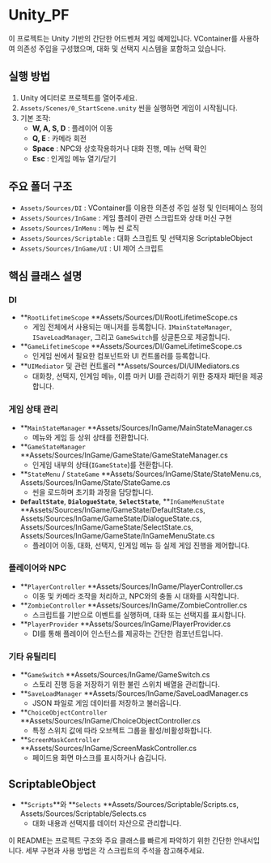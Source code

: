 # Unity_PF

이 프로젝트는 Unity 기반의 간단한 어드벤처 게임 예제입니다. VContainer를 사용하여 의존성 주입을 구성했으며, 대화 및 선택지 시스템을 포함하고 있습니다.

## 실행 방법

1. Unity 에디터로 프로젝트를 열어주세요.
2. `Assets/Scenes/0_StartScene.unity` 씬을 실행하면 게임이 시작됩니다.
3. 기본 조작:
   - **W, A, S, D** : 플레이어 이동
   - **Q, E** : 카메라 회전
   - **Space** : NPC와 상호작용하거나 대화 진행, 메뉴 선택 확인
   - **Esc** : 인게임 메뉴 열기/닫기

## 주요 폴더 구조
- `Assets/Sources/DI` : VContainer를 이용한 의존성 주입 설정 및 인터페이스 정의
- `Assets/Sources/InGame` : 게임 플레이 관련 스크립트와 상태 머신 구현
- `Assets/Sources/InMenu` : 메뉴 씬 로직
- `Assets/Sources/Scriptable` : 대화 스크립트 및 선택지용 ScriptableObject
- `Assets/Sources/InGame/UI` : UI 제어 스크립트

## 핵심 클래스 설명

### DI
- **`RootLifetimeScope`
  **Assets/Sources/DI/RootLifetimeScope.cs
  - 게임 전체에서 사용되는 매니저를 등록합니다. `IMainStateManager`, `ISaveLoadManager`, 그리고 `GameSwitch`를 싱글톤으로 제공합니다.
- **`GameLifetimeScope`
  **Assets/Sources/DI/GameLifetimeScope.cs
  - 인게임 씬에서 필요한 컴포넌트와 UI 컨트롤러를 등록합니다.
- **`UIMediator` 및 관련 컨트롤러
  **Assets/Sources/DI/UIMediators.cs
  - 대화창, 선택지, 인게임 메뉴, 이름 마커 UI를 관리하기 위한 중재자 패턴을 제공합니다.

### 게임 상태 관리
- **`MainStateManager`
  **Assets/Sources/InGame/MainStateManager.cs
  - 메뉴와 게임 등 상위 상태를 전환합니다.
- **`GameStateManager`
  **Assets/Sources/InGame/GameState/GameStateManager.cs
  - 인게임 내부의 상태(`IGameState`)를 전환합니다.
- **`StateMenu` / `StateGame`
  **Assets/Sources/InGame/State/StateMenu.cs, Assets/Sources/InGame/State/StateGame.cs
  - 씬을 로드하며 초기화 과정을 담당합니다.
- **`DefaultState`**, **`DialogueState`**, **`SelectState`**, **`InGameMenuState`
  **Assets/Sources/InGame/GameState/DefaultState.cs, Assets/Sources/InGame/GameState/DialogueState.cs, Assets/Sources/InGame/GameState/SelectState.cs, Assets/Sources/InGame/GameState/InGameMenuState.cs
  - 플레이어 이동, 대화, 선택지, 인게임 메뉴 등 실제 게임 진행을 제어합니다.

### 플레이어와 NPC
- **`PlayerController`
  **Assets/Sources/InGame/PlayerController.cs
  - 이동 및 카메라 조작을 처리하고, NPC와의 충돌 시 대화를 시작합니다.
- **`ZombieController`
  **Assets/Sources/InGame/ZombieController.cs
  - 스크립트를 기반으로 이벤트를 실행하며, 대화 또는 선택지를 표시합니다.
- **`PlayerProvider`
  **Assets/Sources/InGame/PlayerProvider.cs
  - DI를 통해 플레이어 인스턴스를 제공하는 간단한 컴포넌트입니다.

### 기타 유틸리티
- **`GameSwitch`
  **Assets/Sources/InGame/GameSwitch.cs
  - 스토리 진행 등을 저장하기 위한 불린 스위치 배열을 관리합니다.
- **`SaveLoadManager`
  **Assets/Sources/InGame/SaveLoadManager.cs
  - JSON 파일로 게임 데이터를 저장하고 불러옵니다.
- **`ChoiceObjectController`
  **Assets/Sources/InGame/ChoiceObjectController.cs
  - 특정 스위치 값에 따라 오브젝트 그룹을 활성/비활성화합니다.
- **`ScreenMaskController`
  **Assets/Sources/InGame/ScreenMaskController.cs
  - 페이드용 화면 마스크를 표시하거나 숨깁니다.

## ScriptableObject
- **`Scripts`**와 **`Selects`
  **Assets/Sources/Scriptable/Scripts.cs, Assets/Sources/Scriptable/Selects.cs
  - 대화 내용과 선택지를 데이터 자산으로 관리합니다.

이 README는 프로젝트 구조와 주요 클래스를 빠르게 파악하기 위한 간단한 안내서입니다. 세부 구현과 사용 방법은 각 스크립트의 주석을 참고해주세요.